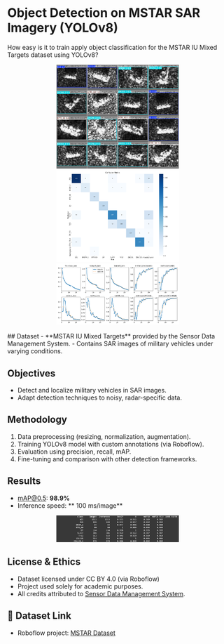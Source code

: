 # Object Detection on MSTAR SAR Imagery (YOLOv8)

How easy is it to train apply object classification for the MSTAR IU Mixed Targets dataset using YOLOv8?
<p align="center"> <img src="mstr1.jpg" width="280"/> <img src="mstr2.jpg" width="280"/> <img src="mstr3.png" width="280"/> </p>
##  Dataset
- **MSTAR IU Mixed Targets** provided by the Sensor Data Management System.
- Contains SAR images of military vehicles under varying conditions.

##  Objectives
- Detect and localize military vehicles in SAR images.
- Adapt detection techniques to noisy, radar-specific data.

##  Methodology
1. Data preprocessing (resizing, normalization, augmentation).
2. Training YOLOv8 model with custom annotations (via Roboflow).
3. Evaluation using precision, recall, mAP.
4. Fine-tuning and comparison with other detection frameworks.

##  Results
- mAP@0.5: **98.9%**
- Inference speed: ** 100 ms/image**
<p align="center"> <img src="eval.png" width="280"/>




##  License & Ethics
- Dataset licensed under CC BY 4.0 (via Roboflow)
- Project used solely for academic purposes.
- All credits attributed to [Sensor Data Management System]([https://...](https://www.sdms.afrl.af.mil/index.php?collection=mstar&page=mixed)).

## 🔗 Dataset Link
- Roboflow project: [MSTAR Dataset](https://universe.roboflow.com/project-zhu5n/object-detection-for-mstar-imagery)


